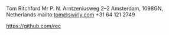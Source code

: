 Tom Ritchford
Mr P. N. Arntzeniusweg 2–2
Amsterdam, 1098GN, Netherlands
mailto:tom@swirly.com
+31 64 121 2749

https://github.com/rec
